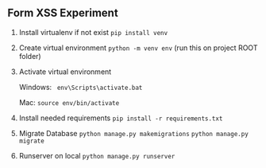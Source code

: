 ## Form XSS Experiment


1. Install virtualenv if not exist
```pip install venv```

2. Create virtual environment
```python -m venv env```
(run this on project ROOT folder)

2. Activate virtual environment

    Windows: ``` env\Scripts\activate.bat```
    
    Mac:
     ```source env/bin/activate```

3. Install needed requirements
```pip install -r requirements.txt```

4. Migrate Database
```python manage.py makemigrations```
```python manage.py migrate```

5. Runserver on local
```python manage.py runserver```